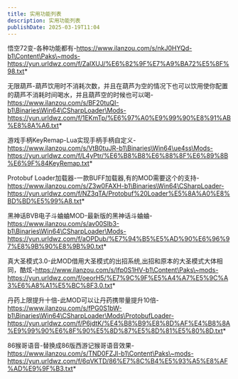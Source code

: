 ```yaml
---
title: 实用功能列表
description: 实用功能列表
publishDate: 2025-03-19T11:04
---
```

悟空72变-各种功能都有-https://www.ilanzou.com/s/nkJ0HYQd-b1\Content\Paks\~mods-https://yun.urldwz.com/f/ZalXUJ/%E6%82%9F%E7%A9%BA72%E5%8F%98.txt*

无限葫芦-葫芦饮用时不消耗次数，并且在葫芦为空的情况下也可以饮用使你配置的葫芦不消耗时间喝水，并且葫芦空的时候也可以喝-https://www.ilanzou.com/s/BF20tuQI-b1\Binaries\Win64\CSharpLoader\Mods-https://yun.urldwz.com/f/1EKmTp/%E6%97%A0%E9%99%90%E8%91%AB%E8%8A%A6.txt*

游戏手柄KeyRemap-Lua实现手柄手柄自定义-https://www.ilanzou.com/s/VtB0tuJR-b1\Binaries\Win64\ue4ss\Mods-https://yun.urldwz.com/f/L4yPtr/%E6%B8%B8%E6%88%8F%E6%89%8B%E6%9F%84KeyRemap.txt*

Protobuf Loader加载器-一款BUFF加载器,有的MOD需要这个的支持-https://www.ilanzou.com/s/Z3w0FAXH-b1\Binaries\Win64\CSharpLoader-https://yun.urldwz.com/f/NZ3qTA/Protobuf%20Loader%E5%8A%A0%E8%BD%BD%E5%99%A8.txt*

黑神话BVB电子斗蛐蛐MOD-最新版的黑神话斗蛐蛐-https://www.ilanzou.com/s/av00SIb3-b1\Binaries\Win64\CSharpLoader\Mods-https://yun.urldwz.com/f/aOPDub/%E7%94%B5%E5%AD%90%E6%96%97%E8%9B%90%E8%9B%90.txt*

真大圣模式3.0-此MOD借用大圣模式的出招系统,出招和原本的大圣模式大体相同，酷炫-https://www.ilanzou.com/s/lfp0S1HV-b1\Content\Paks\~mods-https://yun.urldwz.com/f/oeorH5/%E7%9C%9F%E5%A4%A7%E5%9C%A3%E6%A8%A1%E5%BC%8F3.0.txt*

丹药上限提升十倍-此MOD可以让丹药携带量提升10倍-https://www.ilanzou.com/s/fPG0S1bW-b1\Binaries\Win64\CSharpLoader\Mods\ProtobufLoader-https://yun.urldwz.com/f/P6jdtK/%E4%B8%B9%E8%8D%AF%E4%B8%8A%E9%99%90%E6%8F%90%E5%8D%87%E5%8D%81%E5%80%8D.txt*

86猴哥语音-替换成86版西游记猴哥语音效果-https://www.ilanzou.com/s/TND0FZJl-b1\Content\Paks\~mods-https://yun.urldwz.com/f/6qVKTD/86%E7%8C%B4%E5%93%A5%E8%AF%AD%E9%9F%B3.txt*
